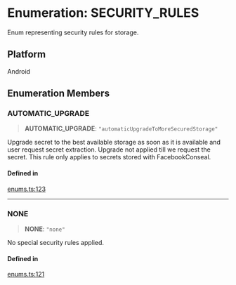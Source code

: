 # Enumeration: SECURITY\_RULES

Enum representing security rules for storage.

## Platform

Android

## Enumeration Members

### AUTOMATIC\_UPGRADE

> **AUTOMATIC\_UPGRADE**: `"automaticUpgradeToMoreSecuredStorage"`

Upgrade secret to the best available storage as soon as it is available and user request secret extraction. Upgrade not applied till we request the secret. This rule only applies to secrets stored with FacebookConseal.

#### Defined in

[enums.ts:123](https://github.com/oblador/react-native-keychain/blob/7eaf30e4858d9a03afd4c8e017b83a96fbc4e982/src/enums.ts#L123)

***

### NONE

> **NONE**: `"none"`

No special security rules applied.

#### Defined in

[enums.ts:121](https://github.com/oblador/react-native-keychain/blob/7eaf30e4858d9a03afd4c8e017b83a96fbc4e982/src/enums.ts#L121)
